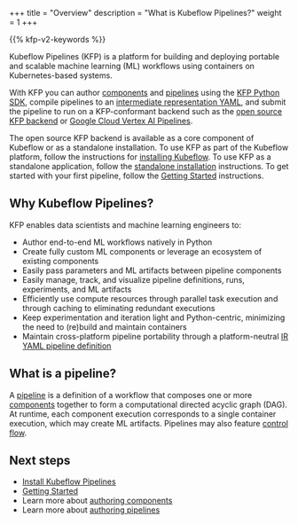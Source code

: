 +++
title = "Overview"
description = "What is Kubeflow Pipelines?"
weight = 1
+++

{{% kfp-v2-keywords %}}

Kubeflow Pipelines (KFP) is a platform for building and deploying portable and scalable machine learning (ML) workflows using containers on Kubernetes-based systems.

With KFP you can author [components][components] and [pipelines][pipelines] using the [KFP Python SDK][pypi], compile pipelines to an [intermediate representation YAML][ir-yaml], and submit the pipeline to run on a KFP-conformant backend such as the [open source KFP backend][installation] or [Google Cloud Vertex AI Pipelines](https://cloud.google.com/vertex-ai/docs/pipelines/introduction).

The open source KFP backend is available as a core component of Kubeflow or as a standalone installation. To use KFP as part of the Kubeflow platform, follow the instructions for [installing Kubeflow][installing Kubeflow]. To use KFP as a standalone application, follow the [standalone installation][installation] instructions. To get started with your first pipeline, follow the [Getting Started][getting-started] instructions.

## Why Kubeflow Pipelines?

KFP enables data scientists and machine learning engineers to:

* Author end-to-end ML workflows natively in Python
* Create fully custom ML components or leverage an ecosystem of existing components
* Easily pass parameters and ML artifacts between pipeline components
* Easily manage, track, and visualize pipeline definitions, runs, experiments, and ML artifacts
* Efficiently use compute resources through parallel task execution and through caching to eliminating redundant executions
* Keep experimentation and iteration light and Python-centric, minimizing the need to (re)build and maintain containers
* Maintain cross-platform pipeline portability through a platform-neutral [IR YAML pipeline definition][ir-yaml]

## What is a pipeline?

A [pipeline][pipelines] is a definition of a workflow that composes one or more [components][components] together to form a computational directed acyclic graph (DAG). At runtime, each component execution corresponds to a single container execution, which may create ML artifacts. Pipelines may also feature [control flow][control-flow].

## Next steps

* [Install Kubeflow Pipelines][installation]
* [Getting Started][getting-started]
* Learn more about [authoring components][components]
* Learn more about [authoring pipelines][pipelines]

[installing Kubeflow]: /docs/started/installing-kubeflow
[components]: /docs/components/pipelines/user-guides/components
[pipelines]: /docs/components/pipelines/user-guides
[installation]: /docs/components/pipelines/operator-guides/installation
[ir-yaml]: /docs/components/pipelines/concepts/ir-yaml
[pypi]: https://pypi.org/project/kfp/
[getting-started]: /docs/components/pipelines/getting-started
[control-flow]: /docs/components/pipelines/user-guides/core-functions/control-flow
